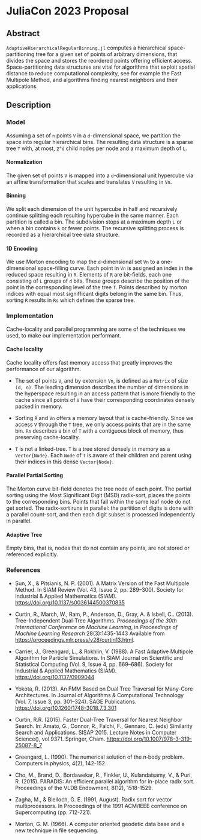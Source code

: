 # JuliaCon 2023 Proposal

## Abstract
`AdaptiveHierarchicalRegularBinning.jl` computes a hierarchical space-partitioning tree for a given set of points of arbitrary dimensions, that divides the space and stores the reordered points offering efficient access. Space-partitioning data structures are vital for algorithms that exploit spatial distance to reduce computational complexity, see for example the Fast Multipole Method, and algorithms finding nearest neighbors and their applications.


## Description
### Model
Assuming a set of `n` points `V` in a `d`-dimensional space, we partition the space into regular hierarchical bins. The resulting data structure is a sparse tree `T` with, at most, `2^d` child nodes per node and a maximum depth of `L`.

#### Normalization
The given set of points `V` is mapped into a `d`-dimensional unit hypercube via an affine transformation that scales and translates `V` resulting in `Vn`.

#### Binning
We split each dimension of the unit hypercube in half and recursively continue splitting each resulting hypercube in the same manner. Each partition is called a bin. The subdivision stops at a maximum depth `L` or when a bin contains `k` or fewer points. The recursive splitting process is recorded as a hierarchical tree data structure.

#### 1D Encoding
We use Morton encoding to map the `d`-dimensional set `Vn` to a one-dimensional space-filling curve. Each point in `Vn` is assigned an index in the reduced space resulting in `R`. Elements of `R` are bit-fields, each one consisting of `L` groups of `d` bits. These groups describe the position of the point in the corresponding level of the tree `T`. Points described by morton indices with equal most signifficant digits belong in the same bin. Thus, sorting `R` results in `Rs` which defines the sparse tree.

### Implementation
Cache-locality and parallel programming are some of the techniques we used, to make our implementation performant.

#### Cache locality
Cache locality offers fast memory access that greatly improves the performance of our algorithm.

- The set of points `V`, and by extension `Vn`, is defined as a `Matrix` of size `(d, n)`. The leading dimension describes the number of dimensions in the hyperspace resulting in an access pattern that is more friendly to the cache since all points of `V` have their corresponding coordinates densely packed in memory.

- Sorting `R` and `Vn` offers a memory layout that is cache-friendly. Since we access `V` through the `T` tree, we only access points that are in the same bin. `Rs` describes a bin of `T` with a contiguous block of memory, thus preserving cache-locality.

- `T` is not a linked-tree. `T` is a tree stored densely in memory as a `Vector{Node}`. Each `Node` of `T` is aware of their children and parent using their indices in this dense `Vector{Node}`.

#### Parallel Partial Sorting
The Morton curve bit-field denotes the tree node of each point. The partial sorting using the Most Significant Digit (MSD) radix-sort, places the points to the corresponding bins. Points that fall within the same leaf node do not get sorted. The radix-sort runs in parallel: the partition of digits is done with a parallel count-sort, and then each digit subset is processed independently in parallel.

#### Adaptive Tree
Empty bins, that is, nodes that do not contain any points, are not stored or referenced explicitly.


### References
- Sun, X., & Pitsianis, N. P. (2001). A Matrix Version of the Fast Multipole Method. In SIAM Review (Vol. 43, Issue 2, pp. 289–300). Society for Industrial & Applied Mathematics (SIAM). https://doi.org/10.1137/s0036144500370835

- Curtin, R., March, W., Ram, P., Anderson, D., Gray, A. & Isbell, C.. (2013). Tree-Independent Dual-Tree Algorithms. <i>Proceedings of the 30th International Conference on Machine Learning</i>, in <i>Proceedings of Machine Learning Research</i> 28(3):1435-1443 Available from https://proceedings.mlr.press/v28/curtin13.html.

- Carrier, J., Greengard, L., & Rokhlin, V. (1988). A Fast Adaptive Multipole Algorithm for Particle Simulations. In SIAM Journal on Scientific and Statistical Computing (Vol. 9, Issue 4, pp. 669–686). Society for Industrial & Applied Mathematics (SIAM). https://doi.org/10.1137/0909044

- Yokota, R. (2013). An FMM Based on Dual Tree Traversal for Many-Core Architectures. In Journal of Algorithms &amp; Computational Technology (Vol. 7, Issue 3, pp. 301–324). SAGE Publications. https://doi.org/10.1260/1748-3018.7.3.301

- Curtin, R.R. (2015). Faster Dual-Tree Traversal for Nearest Neighbor Search. In: Amato, G., Connor, R., Falchi, F., Gennaro, C. (eds) Similarity Search and Applications. SISAP 2015. Lecture Notes in Computer Science(), vol 9371. Springer, Cham. https://doi.org/10.1007/978-3-319-25087-8_7

- Greengard, L. (1990). The numerical solution of the n‐body problem. Computers in physics, 4(2), 142-152.

- Cho, M., Brand, D., Bordawekar, R., Finkler, U., Kulandaisamy, V., & Puri, R. (2015). PARADIS: An efficient parallel algorithm for in-place radix sort. Proceedings of the VLDB Endowment, 8(12), 1518-1529.

- Zagha, M., & Blelloch, G. E. (1991, August). Radix sort for vector multiprocessors. In Proceedings of the 1991 ACM/IEEE conference on Supercomputing (pp. 712-721).

- Morton, G. M. (1966). A computer oriented geodetic data base and a new technique in file sequencing.
